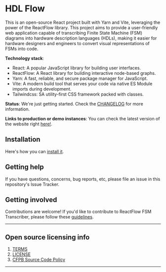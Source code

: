 # HDL Flow

This is an open-source React project built with Yarn and Vite, leveraging the power of the ReactFlow library. This project aims to provide a user-friendly web application capable of transcribing Finite State Machine (FSM) diagrams into hardware description languages (HDLs), making it easier for hardware designers and engineers to convert visual representations of FSMs into code.

**Technology stack**:

- React: A popular JavaScript library for building user interfaces.
- ReactFlow: A React library for building interactive node-based graphs.
- Yarn: A fast, reliable, and secure package manager for JavaScript.
- Vite: A modern build tool that serves your code via native ES Module imports during development.
- Tailwindcss: SA utility-first CSS framework packed with classes.

**Status**: We're just getting started. Check the [CHANGELOG](CHANGELOG.md) for more information.

**Links to production or demo instances**: You can check the latest version of the website right [here!](https://github.com/jvdprates/pfc-hdl-flow).

<!-- **Screenshot**: If the software has visual components, place a screenshot after the description; e.g.,

![](https://raw.githubusercontent.com/cfpb/open-source-project-template/main/screenshot.png)
 -->

## Installation

Here's how you can [install it](INSTALL.md).

<!-- ## Usage

Show users how to use the software.
Be specific.
Use appropriate formatting when showing code snippets. -->

<!-- ## How to test the software

If the software includes automated tests, detail how to run those tests. -->

<!-- ## Known issues

Document any known significant shortcomings with the software. -->

## Getting help

If you have questions, concerns, bug reports, etc, please file an issue in this repository's Issue Tracker.

## Getting involved

Contributions are welcome! If you'd like to contribute to ReactFlow FSM Transcriber, please follow these [guidelines](CONTRIBUTING.md).

---

## Open source licensing info

1. [TERMS](TERMS.md)
2. [LICENSE](LICENSE)
3. [CFPB Source Code Policy](https://github.com/cfpb/source-code-policy/)

---

<!-- ## Credits and references

1. Projects that inspired you
2. Related projects
3. Books, papers, talks, or other sources that have meaningful impact or influence on this project -->

